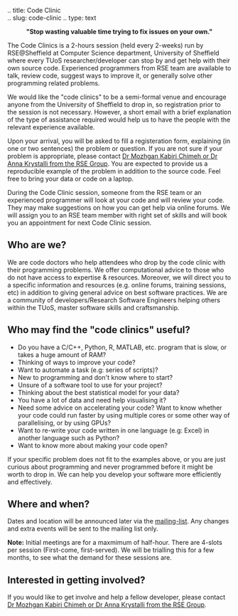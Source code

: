 .. title: Code Clinic  
.. slug: code-clinic
.. type: text


**<center>"Stop wasting valuable time trying to fix issues on your own."</center>**


The Code Clinics is a 2-hours session (held every 2-weeks) run by RSE@Sheffield at Computer Science department, University of Sheffield where every TUoS researcher/developer can stop by and get help with their own source code. Experienced programmers from RSE team are available to talk, review code, suggest ways to improve it, or generally solve other programming related problems.

We would like the "code clinics" to be a semi-formal venue and encourage anyone from the University of Sheffield to drop in, so registration prior to the session is not necessary. However, a short email with a brief explanation of the type of assistance required would help us to have the people with the relevant experience available.  


Upon your arrival, you will be asked to fill a registeration form, explaining (in one or two sentences) the problem or question. If you are not sure if your problem is appropriate,  please contact [Dr Mozhgan Kabiri Chimeh or Dr Anna Krystalli from the RSE Group](http://rse.shef.ac.uk/contact). You are expected to provide us a reproducible example of the problem in addition to the source code.  Feel free to bring your data or code on a laptop.  


During the Code Clinic session, someone from the RSE team or an experienced programmer will look at your code and will review your code. They may make suggestions on how you can get help via online forums. We will assign you to an RSE team member with right set of skills and will book you an appointment for next Code Clinic session. 


## Who are we?
We are code doctors who help attendees who drop by the code clinic with their programming problems. We offer computational advice to those who do not have access to expertise & resources. Moreover, we will direct you to a specific information and resources (e.g. online forums, training sessions, etc) in addition to giving general advice on best software practices. We are a community of developers/Research Software Engineers helping others within the TUoS, master software skills and craftsmanship.


## Who may find the "code clinics" useful? 

- Do you have a C/C++, Python, R, MATLAB, etc. program that is slow, or takes a huge amount of RAM?
- Thinking of ways to improve your code?
- Want to automate a task (e.g: series of scripts)?
- New to programming and don't know where to start?
- Unsure of a software tool to use for your project?
- Thinking about the best statistical model for your data?
- You have a lot of data and need help visualising it?
- Need some advice on accelerating your code? Want to know whether your code could run faster by using multiple cores or some other way of parallelising, or by using GPUs?
- Want to re-write your code written in one language (e.g: Excel) in another language such as Python?
- Want to know more about making your code open?

If your specific problem does not fit to the examples above, or you are just curious about programming and never programmed before it might be worth to drop in. We can help you develop your software more efficiently and effectively.



## Where and when?
Dates and location will be announced later via the [mailing-list](../../community). Any changes and extra events will be sent to the mailing list only.

<!--
Upcoming "code clinics" sessions will be held as follows:
When: **1st** and **3rd** Monday of every month (14:00 - 16:00)
Where: COM-G12-Main Lewin, Regent Court, Computer Science
-->



**Note:** Initial meetings are for a maxmimum of half-hour. There are 4-slots per session (First-come, first-served). We will be trialling this for a few months, to see what the demand for these sessions are. 



## Interested in getting involved?
If you would like to get involve and help a fellow developer, please contact [Dr Mozhgan Kabiri Chimeh or Dr Anna Krystalli from the RSE Group](../../contact).


<!--
## Usefull links: 
[Good Coding Practice]()
-->

